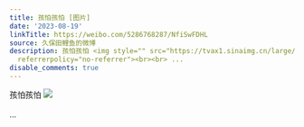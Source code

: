 ```yaml
---
title: 孩怕孩怕 [图片]
date: '2023-08-19'
linkTitle: https://weibo.com/5286768287/NfiSwFDHL
source: 久保田鲤鱼的微博
description: 孩怕孩怕 <img style="" src="https://tvax1.sinaimg.cn/large/005LMJWfgy1hh23fcwhjrj30u0140n69.jpg"
  referrerpolicy="no-referrer"><br><br> ...
disable_comments: true
---
```

孩怕孩怕 <img style="" src="https://tvax1.sinaimg.cn/large/005LMJWfgy1hh23fcwhjrj30u0140n69.jpg" referrerpolicy="no-referrer"><br><br> ...